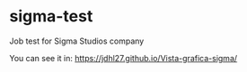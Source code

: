 # sigma-test
Job test for Sigma Studios company

You can see it in: https://jdhl27.github.io/Vista-grafica-sigma/
